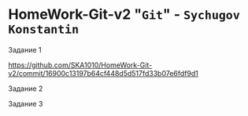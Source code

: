 # HomeWork-Git-v2 "`Git`" - `Sychugov Konstantin`

Задание 1

https://github.com/SKA1010/HomeWork-Git-v2/commit/16900c13197b64cf448d5d517fd33b07e6fdf9d1

Задание 2



Задание 3

